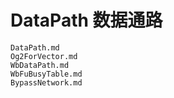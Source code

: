 # DataPath 数据通路

```{.include}
DataPath.md
Og2ForVector.md
WbDataPath.md
WbFuBusyTable.md
BypassNetwork.md
```

